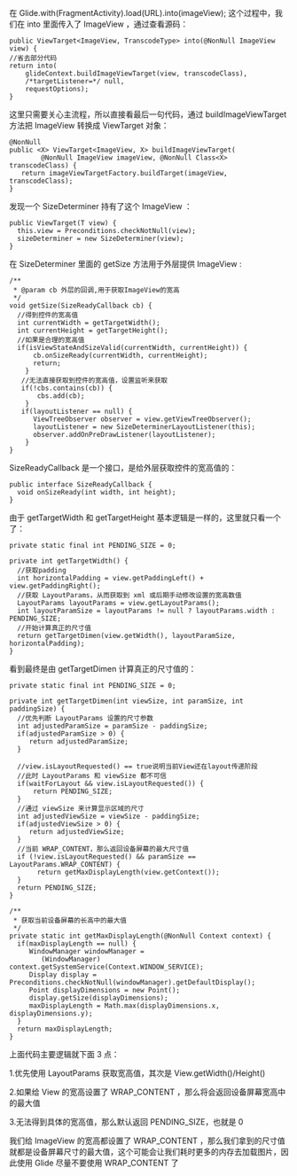 在 Glide.with(FragmentActivity).load(URL).into(imageView); 这个过程中，我们在 into 里面传入了 ImageView ，通过查看源码：
```
public ViewTarget<ImageView, TranscodeType> into(@NonNull ImageView view) {
//省去部分代码
return into(
    glideContext.buildImageViewTarget(view, transcodeClass),
    /*targetListener=*/ null,
    requestOptions);
}
```
这里只需要关心主流程，所以直接看最后一句代码，通过 buildImageViewTarget 方法把 ImageView 转换成 ViewTarget 对象：
```
@NonNull
public <X> ViewTarget<ImageView, X> buildImageViewTarget(
        @NonNull ImageView imageView, @NonNull Class<X> transcodeClass) {
   return imageViewTargetFactory.buildTarget(imageView, transcodeClass);
}
```
发现一个 SizeDeterminer 持有了这个 ImageView ：
```
public ViewTarget(T view) {
  this.view = Preconditions.checkNotNull(view);
  sizeDeterminer = new SizeDeterminer(view);
}
```
在 SizeDeterminer 里面的 getSize 方法用于外层提供 ImageView :
```
/**
 * @param cb 外层的回调,用于获取ImageView的宽高
 */
void getSize(SizeReadyCallback cb) {
  //得到控件的宽高值
  int currentWidth = getTargetWidth();
  int currentHeight = getTargetHeight();
  //如果是合理的宽高值
  if(isViewStateAndSizeValid(currentWidth, currentHeight)) {
      cb.onSizeReady(currentWidth, currentHeight);
      return;
    }
   //无法直接获取到控件的宽高值，设置监听来获取
   if(!cbs.contains(cb)) {
       cbs.add(cb);
    }
   if(layoutListener == null) {
      ViewTreeObserver observer = view.getViewTreeObserver();
      layoutListener = new SizeDeterminerLayoutListener(this);
      observer.addOnPreDrawListener(layoutListener);
    }
}
```
SizeReadyCallback 是一个接口，是给外层获取控件的宽高值的：
```
public interface SizeReadyCallback {
  void onSizeReady(int width, int height);
}
```
由于 getTargetWidth 和 getTargetHeight 基本逻辑是一样的，这里就只看一个了：
```
private static final int PENDING_SIZE = 0;

private int getTargetWidth() {
  //获取padding
  int horizontalPadding = view.getPaddingLeft() + view.getPaddingRight();
  //获取 LayoutParams，从而获取到 xml 或后期手动修改设置的宽高数值
  LayoutParams layoutParams = view.getLayoutParams();
  int layoutParamSize = layoutParams != null ? layoutParams.width : PENDING_SIZE;
  //开始计算真正的尺寸值
  return getTargetDimen(view.getWidth(), layoutParamSize, horizontalPadding);
}
```
看到最终是由 getTargetDimen 计算真正的尺寸值的：
```
private static final int PENDING_SIZE = 0;

private int getTargetDimen(int viewSize, int paramSize, int paddingSize) {
  //优先判断 LayoutParams 设置的尺寸参数
  int adjustedParamSize = paramSize - paddingSize;
  if(adjustedParamSize > 0) {
     return adjustedParamSize;
  }

  //view.isLayoutRequested() == true说明当前View还在layout传递阶段
  //此时 LayoutParams 和 viewSize 都不可信
  if(waitForLayout && view.isLayoutRequested()) {
      return PENDING_SIZE;
  }
  //通过 viewSize 来计算显示区域的尺寸
  int adjustedViewSize = viewSize - paddingSize;
  if(adjustedViewSize > 0) {
     return adjustedViewSize;
  }
  //当前 WRAP_CONTENT，那么返回设备屏幕的最大尺寸值
  if (!view.isLayoutRequested() && paramSize == LayoutParams.WRAP_CONTENT) {
       return getMaxDisplayLength(view.getContext());
  }
  return PENDING_SIZE;
}

/**
 * 获取当前设备屏幕的长高中的最大值
 */
private static int getMaxDisplayLength(@NonNull Context context) {
  if(maxDisplayLength == null) {
     WindowManager windowManager =
        (WindowManager) context.getSystemService(Context.WINDOW_SERVICE);
     Display display = Preconditions.checkNotNull(windowManager).getDefaultDisplay();
     Point displayDimensions = new Point();
     display.getSize(displayDimensions);
     maxDisplayLength = Math.max(displayDimensions.x, displayDimensions.y);
  }
  return maxDisplayLength;
}
```
上面代码主要逻辑就下面 3 点：

1.优先使用 LayoutParams 获取宽高值，其次是 View.getWidth()/Height()

2.如果给 View 的宽高设置了 WRAP_CONTENT ，那么将会返回设备屏幕宽高中的最大值

3.无法得到具体的宽高值，那么默认返回 PENDING_SIZE，也就是 0

我们给 ImageView 的宽高都设置了 WRAP_CONTENT ，那么我们拿到的尺寸值就都是设备屏幕尺寸的最大值，这个可能会让我们耗时更多的内存去加载图片，因此使用 Glide 尽量不要使用 WRAP_CONTENT 了